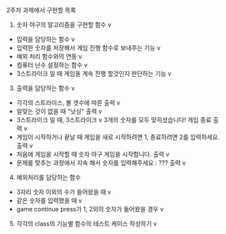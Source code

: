2주차 과제에서 구현할 목록
1. 숫자 야구의 알고리즘을 구현할 함수 v
- 입력을 담당하는 함수 v
- 입력한 숫자를 저장해서 게임 진행 함수로 보내주는 기능 v
- 예외 처리 함수와의 연동 v
- 컴퓨터 난수 설정하는 함수 v
- 3스트라이크 일 때 게임을 계속 진행 할것인지 판단하는 기능 v
3. 출력을 담당하는 함수 v
- 각각의 스트라이스, 볼 갯수에 따른 출력 v
- 알맞는 것이 없을 때 "낫싱" 출력 v
- 3스트라이크 일 때, 3스트라이크 v
  3개의 숫자를 모두 맞히셨습니다! 게임 종료 출력 v
- 게임이 시작하거나 끝날 때 게임을 새로 시작하려면 1, 종료하려면 2를 입력하세요. 출력 v
- 처음에 게임을 시작할 때 숫자 야구 게임을 시작합니다. 출력 v
- 문제를 맞추는 과정에서 지속 해서 숫자를 입력해주세요 : ??? 출력 v
4. 예외처리를 담당하는 함수
- 3자리 숫자 이외의 수가 들어왔을 때 v
- 같은 숫자를 입력했을 때 v
- game continue press가 1, 2외의 숫자가 들어왔을 경우 v
5. 각각의 class의 기능별 함수의 테스트 케이스 작성하기 v 